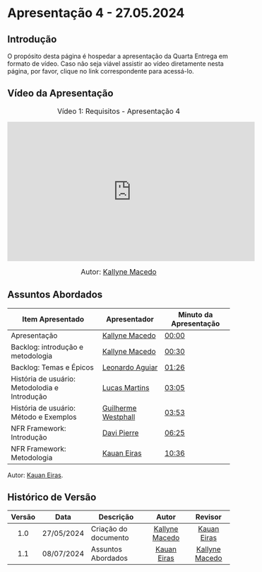 # Apresentação 4 - 27.05.2024

## Introdução

O propósito desta página é hospedar a apresentação da Quarta Entrega em formato de vídeo. Caso não seja viável assistir ao vídeo diretamente nesta página, por favor, clique no link correspondente para acessá-lo.

## Vídeo da Apresentação

<center>

<font size="3"><p>Vídeo 1: Requisitos - Apresentação 4</p></font>

<iframe width="560" height="315" src="https://www.youtube.com/embed/OJm6UvYWnTE?si=MglCNPMt8gkj0fb9" title="YouTube video player" frameborder="0" allow="accelerometer; autoplay; clipboard-write; encrypted-media; gyroscope; picture-in-picture; web-share" referrerpolicy="strict-origin-when-cross-origin" allowfullscreen></iframe>

<font size="3"><p>Autor: [Kallyne Macedo](https://github.com/kalipassos) </p></font>

</center>

## Assuntos Abordados

| Item Apresentado | Apresentador | Minuto da Apresentação |
| ---------------- | ------------ | ---------------------- |
| Apresentação | [Kallyne Macedo](https://github.com/kalipassos) | [00:00](https://www.youtube.com/embed/9uoRXZNCN1E?si=Doeadj2gB5sVS-jy) |
| Backlog: introdução e metodologia | [Kallyne Macedo](https://github.com/kalipassos) | [00:30](https://youtu.be/OJm6UvYWnTE?t=30) |
| Backlog: Temas e Épicos | [Leonardo Aguiar](https://github.com/Leonardo0o0) | [01:26](https://youtu.be/OJm6UvYWnTE?t=86) |
| História de usuário: Metodolodia e Introdução | [Lucas Martins](https://github.com/martinsglucas) | [03:05](https://youtu.be/OJm6UvYWnTE?t=185) |
| História de usuário: Método e Exemplos | [Guilherme Westphall](https://github.com/west7) | [03:53](https://youtu.be/OJm6UvYWnTE) |
| NFR Framework: Introdução| [Davi Pierre](https://github.com/DaviPierre) | [06:25](https://youtu.be/OJm6UvYWnTE?t=385) |
| NFR Framework: Metodologia | [Kauan Eiras](https://github.com/kauaneiras) | [10:36](https://youtu.be/OJm6UvYWnTE?t=638) |

Autor: [Kauan Eiras](https://github.com/kauaneiras).

## Histórico de Versão

| Versão | Data | Descrição | Autor | Revisor
|:------:|:----:|-----------|:-----:|:------:
| 1.0 | 27/05/2024 | Criação do documento | [Kallyne Macedo](https://github.com/kalipassos) | [Kauan Eiras](https://github.com/kauaneiras) |
| 1.1 | 08/07/2024 | Assuntos Abordados | [Kauan Eiras](https://github.com/kauaneiras) | [Kallyne Macedo](http://github.com/kalipassos) |
